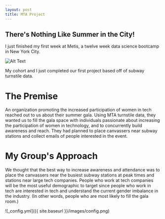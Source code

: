 ```yaml
---
layout: post
title: MTA Project
---
```


## There's Nothing Like Summer in the City!
  
I just finished my first week at Metis, a twelve week data science bootcamp in New York City.  
  
![Alt Text](http://67.media.tumblr.com/761d8443334825b118313eeaded99bb2/tumblr_nwr9axu1je1qddjxro10_r1_250.gif)

My cohort and I just completed our first project based off of subway turnstile data.  
  
# The Premise  
An organization promoting the increased participation of women in tech reached out to us about their summer gala. Using MTA turnstile data, they wanted us to fill the gala space with individuals passionate about increasing the participation of women in technology, and to concurrently build awareness and reach. They had planned to place canvassers near subway stations and collect emails of people interested in the event.  
  
# My Group's Approach  
We thought that the best way to increase awareness and attendance was to place the canvassers near the busiest subway stations at peak times and stations near large tech companies. People who work at tech companies will be the most useful demographic to target since people who work in tech are interested in tech and understand the current gender imbalance in the industry. (In other words, people who are most likely to fill the gala room.)  

![_config.yml]({{ site.baseurl }}/images/config.png)


